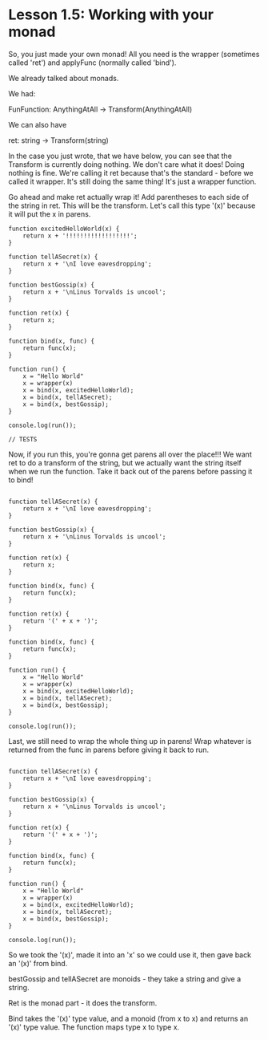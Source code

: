 # Lesson 1.5: Working with your monad 

So, you just made your own monad! All you need is the wrapper (sometimes called
'ret') and applyFunc (normally called 'bind'). 

We already talked about monads.

We had:

FunFunction: AnythingAtAll -> Transform(AnythingAtAll)

We can also have

ret: string -> Transform(string)

In the case you just wrote, that we have below, you can see that the Transform
is currently doing nothing. We don't care what it does! Doing nothing is fine.
We're calling it ret because that's the standard - before we called it wrapper.
It's still doing the same thing! It's just a wrapper function.

Go ahead and make ret actually wrap it! Add parentheses to each side of the
string in ret. This will be the transform. Let's call this type '(x)' because it
will put the x in parens.

```problem
function excitedHelloWorld(x) {
    return x + '!!!!!!!!!!!!!!!!!!';
}

function tellASecret(x) {
    return x + '\nI love eavesdropping';
}

function bestGossip(x) {
    return x + '\nLinus Torvalds is uncool';
}

function ret(x) {
    return x;
}

function bind(x, func) {
    return func(x);
}

function run() {
    x = "Hello World"
    x = wrapper(x)
    x = bind(x, excitedHelloWorld);
    x = bind(x, tellASecret);
    x = bind(x, bestGossip);
}

console.log(run());

// TESTS
```


Now, if you run this, you're gonna get parens all over the place!!! We want ret
to do a transform of the string, but we actually want the string itself when we
run the function. Take it back out of the parens before passing it to bind! 

```problem

function tellASecret(x) {
    return x + '\nI love eavesdropping';
}

function bestGossip(x) {
    return x + '\nLinus Torvalds is uncool';
}

function ret(x) {
    return x;
}

function bind(x, func) {
    return func(x);
}

function ret(x) {
    return '(' + x + ')';
}

function bind(x, func) {
    return func(x);
}

function run() {
    x = "Hello World"
    x = wrapper(x)
    x = bind(x, excitedHelloWorld);
    x = bind(x, tellASecret);
    x = bind(x, bestGossip);
}

console.log(run());
```

Last, we still need to wrap the whole thing up in parens! Wrap whatever is
returned from the func in parens before giving it back to run.

```problem

function tellASecret(x) {
    return x + '\nI love eavesdropping';
}

function bestGossip(x) {
    return x + '\nLinus Torvalds is uncool';
}

function ret(x) {
    return '(' + x + ')';
}

function bind(x, func) {
    return func(x);
}

function run() {
    x = "Hello World"
    x = wrapper(x)
    x = bind(x, excitedHelloWorld);
    x = bind(x, tellASecret);
    x = bind(x, bestGossip);
}

console.log(run());
```

So we took the '(x)', made it into an 'x' so we could use it, then gave back an
'(x)' from bind.

bestGossip and tellASecret are monoids - they take a string and give a string.

Ret is the monad part - it does the transform.

Bind takes the '(x)' type value, and a monoid (from x to x) and returns an '(x)'
type value. The function maps type x to type x.

